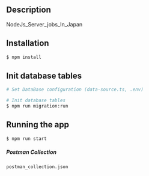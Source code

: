 
## Description
NodeJs_Server_jobs_In_Japan

## Installation
```bash
$ npm install
```

## Init database tables
```bash
# Set DataBase configuration (data-source.ts, .env) 

# Init database tables
$ npm run migration:run
```

## Running the app
```bash
$ npm run start
```

##### Postman Collection
```
postman_collection.json
```
